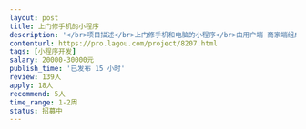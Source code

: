 ```yaml
---                
layout: post       
title: 上门修手机的小程序           
description: '</br>项目描述</br>上门修手机和电脑的小程序</br>由用户端 商家端组成</br>类似58到家</br></br>要求</br>有类似案例</br></br>人员要求</br>白天可以沟通</br></br>参考网站</br>58同城</br>'     
contenturl: https://pro.lagou.com/project/8207.html      
tags: [小程序开发]            
salary: 20000-30000元          
publish_time: '已发布 15 小时'         
review: 139人                   
apply: 18人                   
recommend: 5人                   
time_range: 1-2周              
status: 招募中                  
---                 
```

